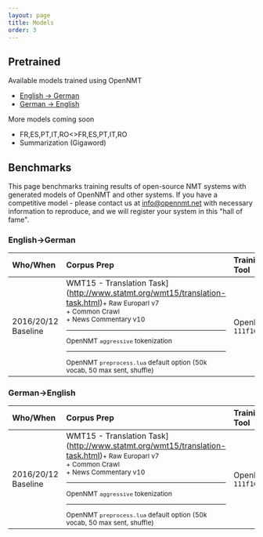 ```yaml
---
layout: page
title: Models
order: 3
---
```


## Pretrained


Available models trained using OpenNMT

* [English -> German](https://s3.amazonaws.com/opennmt-models/onmt_baseline_wmt15-all.en-de_epoch13_7.19.t7)
* [German -> English](https://s3.amazonaws.com/opennmt-models/onmt_baseline_wmt15-all.de-en_epoch13_8.98.t7)

More models coming soon

* FR,ES,PT,IT,RO<>FR,ES,PT,IT,RO
* Summarization (Gigaword)

## Benchmarks

This page benchmarks training results of open-source NMT systems with generated models of OpenNMT and other systems.
If you have a competitive model - please contact us at info@opennmt.net with necessary information to reproduce, and we will register your system in this "hall of fame".


### English->German

| Who/When      | Corpus Prep     | Training Tool | Training Parameters | Server Details | Training Time/Memory | Scores | Model |
|:------------- |:--------------- |:-------------|:-------------------|:---------------|:-------------|:------|:-----|
| 2016/20/12<br>Baseline | WMT15 - Translation Task](http://www.statmt.org/wmt15/translation-task.html)<small>+ Raw Europarl v7<br>+ Common Crawl<br>+ News Commentary v10<hr>OpenNMT `aggressive` tokenization<hr>OpenNMT `preprocess.lua` default option (50k vocab, 50 max sent, shuffle) | OpenNMT `111f16a` | default options:<br>2 layers, RNN 500, WE 500, input feed<br>13 epochs | <small>Intel(R) Core(TM) i7-6800K CPU @ 3.40GHz, 256Gb Mem, trained on 1 GPU TITAN X (Pascal) | 355 min/epoch, 2.5Gb GPU usage | valid newstest2013:<br>PPL: 7.19<hr>newstest2014 (cleaned):<br>NIST=5.5376<br>BLEU=0.1702 | 692M [here](https://s3.amazonaws.com/opennmt-models/onmt_baseline_wmt15-all.en-de_epoch13_7.19.t7) |

### German->English

| Who/When      | Corpus Prep     | Training Tool | Training Parameters | Server Details | Training Time/Memory | Scores | Model |
|:------------- |:--------------- |:-------------|:-------------------|:---------------|:-------------|:------|:-----|
| 2016/20/12<br>Baseline | WMT15 - Translation Task](http://www.statmt.org/wmt15/translation-task.html)<small>+ Raw Europarl v7<br>+ Common Crawl<br>+ News Commentary v10<hr>OpenNMT `aggressive` tokenization<hr>OpenNMT `preprocess.lua` default option (50k vocab, 50 max sent, shuffle) | OpenNMT `111f16a` | default options:<br>2 layers, RNN 500, WE 500, input feed<br>13 epochs | <small>Intel(R) Core(TM) i7-6800K CPU @ 3.40GHz, 256Gb Mem, trained on 1 GPU TITAN X (Pascal) | 346 min/epoch, 2.5Gb GPU usage | valid newstest2013:<br>PPL: 8.98<hr>newstest2014 (cleaned):<br>NIST=6.4531<br>BLEU=0.2067 | 692M [here](https://s3.amazonaws.com/opennmt-models/onmt_baseline_wmt15-all.de-en_epoch13_8.98.t7) |
